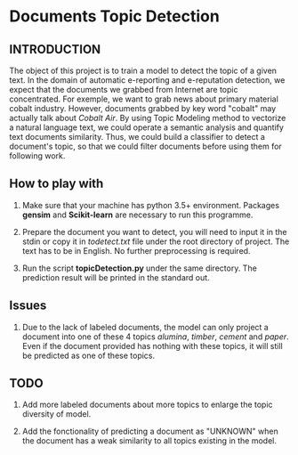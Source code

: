 # Documents Topic Detection

## INTRODUCTION

The object of this project is to train a model to detect the topic of a given text. In the domain of automatic e-reporting and e-reputation detection, we expect that the documents we grabbed from Internet are topic concentrated. For exemple, we want to grab news about primary material cobalt industry. However, documents grabbed by key word "cobalt" may actually talk about *Cobalt Air*.
By using Topic Modeling method to vectorize a natural language text, we could operate a semantic analysis and quantify text documents similarity. Thus, we could build a classifier to detect a document's topic, so that we could filter documents before using them for following work.


## How to play with

1. Make sure that your machine has python 3.5+ environment. Packages **gensim** and **Scikit-learn** are necessary to run this programme.

2. Prepare the document you want to detect, you will need to input it in the stdin or copy it in *todetect.txt* file under the root directory of project. The text has to be in English. No further preprocessing is required.

3. Run the script **topicDetection.py** under the same directory. The prediction result will be printed in the standard out.

## Issues

1. Due to the lack of labeled documents, the model can only project a document into one of these 4 topics *alumina*, *timber*, *cement* and *paper*. Even if the document provided has nothing with these topics, it will still be predicted as one of these topics.

## TODO

1. Add more labeled documents about more topics to enlarge the topic diversity of model.

2. Add the fonctionality of predicting a document as "UNKNOWN" when the document has a weak similarity to all topics existing in the model.
